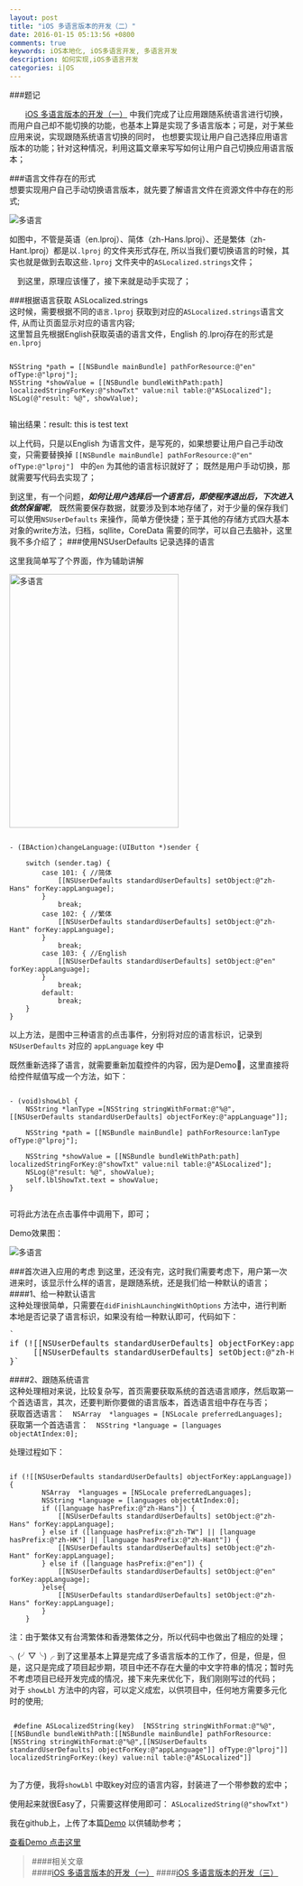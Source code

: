 ```yaml
---
layout: post
title: "iOS 多语言版本的开发（二）"
date: 2016-01-15 05:13:56 +0800
comments: true
keywords: iOS本地化, iOS多语言开发, 多语言开发
description: 如何实现,iOS多语言开发
categories: i|OS
---
```

###题记  

&emsp;&emsp;[iOS 多语言版本的开发（一）](/blog/2016/01/14/localized01/) 中我们完成了让应用跟随系统语言进行切换，而用户自己却不能切换的功能，也基本上算是实现了多语言版本；可是，对于某些应用来说，实现跟随系统语言切换的同时， 也想要实现让用户自己选择应用语言版本的功能；针对这种情况，利用这篇文章来写写如何让用户自己切换应用语言版本；  

###语言文件存在的形式  
想要实现用户自己手动切换语言版本，就先要了解语言文件在资源文件中存在的形式;  

![多语言](/images/localized09.png)  

如图中，不管是英语（en.lproj）、简体（zh-Hans.lproj）、还是繁体（zh-Hant.lproj）都是以`.lproj` 的文件夹形式存在, 所以当我们要切换语言的时候，其实也就是做到去取这些`.lproj` 文件夹中的`ASLocalized.strings`文件； 
<!--more--> 
&emsp;到这里，原理应该懂了，接下来就是动手实现了；  

###根据语言获取 ASLocalized.strings  
这时候，需要根据不同的`语言.lproj` 获取到对应的`ASLocalized.strings`语言文件, 从而让页面显示对应的语言内容;  
这里暂且先根据English获取英语的语言文件，English 的.lproj存在的形式是`en.lproj`  
<pre><code>
NSString *path = [[NSBundle mainBundle] pathForResource:@"en" ofType:@"lproj"];
NSString *showValue = [[NSBundle bundleWithPath:path] localizedStringForKey:@"showTxt" value:nil table:@"ASLocalized"];
NSLog(@"result: %@", showValue);
 </code></pre>
输出结果：result: this is test text  

以上代码，只是以English 为语言文件，是写死的，如果想要让用户自己手动改变，只需要替换掉 `[[NSBundle mainBundle] pathForResource:@"en" ofType:@"lproj"] ` 中的`en` 为其他的语言标识就好了； 既然是用户手动切换，那就需要写代码去实现了；

到这里，有一个问题，***如何让用户选择后一个语言后，即使程序退出后，下次进入依然保留呢***， 既然需要保存数据，就要涉及到本地存储了，对于少量的保存我们可以使用`NSUserDefaults` 来操作，简单方便快捷；至于其他的存储方式四大基本对象的write方法，归档，sqllite，CoreData 需要的同学，可以自己去脑补，这里我不多介绍了；
###使用NSUserDefaults 记录选择的语言  

这里我简单写了个界面，作为辅助讲解  

<img src="/images/localized10.png" alt="多语言" width="300" height="450">

<pre><code>
- (IBAction)changeLanguage:(UIButton *)sender {
    
    switch (sender.tag) {
        case 101: { //简体
            [[NSUserDefaults standardUserDefaults] setObject:@"zh-Hans" forKey:appLanguage];
        }
            break;
        case 102: { //繁体
            [[NSUserDefaults standardUserDefaults] setObject:@"zh-Hant" forKey:appLanguage];
        }
            break;
        case 103: { //English
            [[NSUserDefaults standardUserDefaults] setObject:@"en" forKey:appLanguage];
        }
            break;
        default:
            break;
    }
}
</code></pre>  

以上方法，是图中三种语言的点击事件，分别将对应的语言标识，记录到`NSUserDefaults` 对应的 `appLanguage` key 中  

既然重新选择了语言，就需要重新加载控件的内容，因为是Demo🐴，这里直接将给控件赋值写成一个方法，如下：  
<pre><code>
- (void)showLbl {
    NSString *lanType =[NSString stringWithFormat:@"%@", [[NSUserDefaults standardUserDefaults] objectForKey:@"appLanguage"]];
    
    NSString *path = [[NSBundle mainBundle] pathForResource:lanType ofType:@"lproj"];
    
    NSString *showValue = [[NSBundle bundleWithPath:path] localizedStringForKey:@"showTxt" value:nil table:@"ASLocalized"];
    NSLog(@"result: %@", showValue);
    self.lblShowTxt.text = showValue;
}

</code></pre>  

可将此方法在点击事件中调用下，即可；  

Demo效果图：  

![多语言](/images/localized11.gif)  

###首次进入应用的考虑
到这里，还没有完，这时我们需要考虑下，用户第一次进来时，该显示什么样的语言，是跟随系统，还是我们给一种默认的语言；  
####1、给一种默认语言  
这种处理很简单，只需要在`didFinishLaunchingWithOptions` 方法中，进行判断本地是否记录了语言标识，如果没有给一种默认即可，代码如下：  
<pre>`
if (![[NSUserDefaults standardUserDefaults] objectForKey:appLanguage]) { 
	 [[NSUserDefaults standardUserDefaults] setObject:@"zh-Hans" 	forKey:appLanguage];
}`</pre>  

####2、跟随系统语言  
这种处理相对来说，比较复杂写，首页需要获取系统的首选语言顺序，然后取第一个首选语言，其次，还要判断你要做的语言版本，首选语言组中存在与否；  
获取首选语言：`  NSArray  *languages = [NSLocale preferredLanguages];`  
获取第一个首选语言：`  NSString *language = [languages objectAtIndex:0];`  

处理过程如下：  
<pre><code>
if (![[NSUserDefaults standardUserDefaults] objectForKey:appLanguage]) {
        NSArray  *languages = [NSLocale preferredLanguages];
        NSString *language = [languages objectAtIndex:0];
        if ([language hasPrefix:@"zh-Hans"]) {
            [[NSUserDefaults standardUserDefaults] setObject:@"zh-Hans" forKey:appLanguage];
        } else if ([language hasPrefix:@"zh-TW"] || [language hasPrefix:@"zh-HK"] || [language hasPrefix:@"zh-Hant"]) {
            [[NSUserDefaults standardUserDefaults] setObject:@"zh-Hant" forKey:appLanguage];
        } else if ([language hasPrefix:@"en"]) {
            [[NSUserDefaults standardUserDefaults] setObject:@"en" forKey:appLanguage];
        }else{
            [[NSUserDefaults standardUserDefaults] setObject:@"zh-Hans" forKey:appLanguage];
        }
    }
</code></pre>  

注：由于繁体又有台湾繁体和香港繁体之分，所以代码中也做出了相应的处理；  

╮(╯▽╰)╭ 到了这里基本上算是完成了多语言版本的工作了，但是，但是，但是，这只是完成了项目起步期，项目中还不存在大量的中文字符串的情况；暂时先不考虑项目已经开发完成的情况，接下来先来优化下，我们刚刚写过的代码；  
对于 `showLbl` 方法中的内容，可以定义成宏，以供项目中，任何地方需要多元化时的使用;  
<pre><code> 
 #define ASLocalizedString(key)  [NSString stringWithFormat:@"%@", [[NSBundle bundleWithPath:[[NSBundle mainBundle] pathForResource:[NSString stringWithFormat:@"%@",[[NSUserDefaults standardUserDefaults] objectForKey:@"appLanguage"]] ofType:@"lproj"]] localizedStringForKey:(key) value:nil table:@"ASLocalized"]]
</code> </pre>  
为了方便，我将`showLbl` 中取key对应的语言内容，封装进了一个带参数的宏中；  

使用起来就很Easy了，只需要这样使用即可： `ASLocalizedString(@"showTxt")`    

我在github上，上传了本篇[Demo](https://github.com/Ashen-Zhao/easyLocalized) 以供辅助参考；  

[查看Demo 点击这里](https://github.com/Ashen-Zhao/easyLocalized)   

>####相关文章  
####[iOS 多语言版本的开发（一）](/blog/2016/01/14/localized01/)
####[iOS 多语言版本的开发（三）](/blog/2016/01/18/localized03/)
